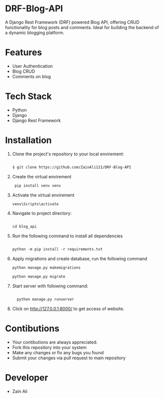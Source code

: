 # DRF-Blog-API
A Django Rest Framework (DRF) powered Blog API, offering CRUD functionality for blog posts and comments. Ideal for building the backend of a dynamic blogging platform.

# Features
+ User Authentication
+ Blog CRUD
+ Comments on blog

# Tech Stack
+ Python
+ Django
+ Django Rest Framework

# Installation

1. Clone the project's repository to your local envirement:
   
   ```markdown
   
   $ git clone https://github.com/ZainAli121/DRF-Blog-API


2. Create the virtual envirement
   ```markdown
    pip install venv venv

3. Activate the virtual envirement
   ```markdown
   venv\Scripts\activate

4. Navigate to project directory:

   ```markdown

   cd blog_api

5. Run the following command to install all dependencies
     ```markdown

   python -m pip install -r requirements.txt

6. Apply migrations and create database, run the following command
      ```markdown
      python manage.py makemigrations

      python manage.py migrate

6. Start server with following command:
   ```markdown

     python manage.py runserver

7. Click on http://127.0.0.1:8000/ to get access of website.

# Contibutions
+ Your contibutions are always appreciated.
+ Fork this repository into your system
+ Make any changes or fix any bugs you found
+ Submit your changes via pull request to main repository

# Developer
+ Zain Ali
